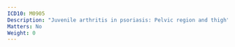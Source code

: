 ```yaml
---
ICD10: M0905
Description: "Juvenile arthritis in psoriasis: Pelvic region and thigh"
Matters: No
Weight: 0
---
```

